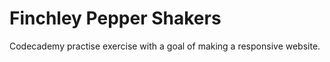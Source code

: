 # Finchley Pepper Shakers

Codecademy practise exercise with a goal of making a responsive website.
